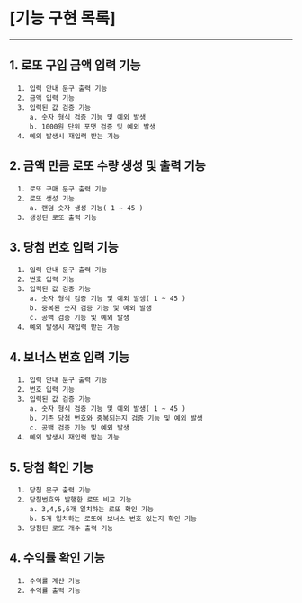 # [기능 구현 목록]

---
## 1. 로또 구입 금액 입력 기능
      1. 입력 안내 문구 출력 기능
      2. 금액 입력 기능
      3. 입력된 값 검증 기능
         a. 숫자 형식 검증 기능 및 예외 발생
         b. 1000원 단위 포맷 검증 및 예외 발생
      4. 예외 발생시 재입력 받는 기능
## 2. 금액 만큼 로또 수량 생성 및 출력 기능
      1. 로또 구매 문구 출력 기능
      2. 로또 생성 기능
         a. 랜덤 숫자 생성 기능( 1 ~ 45 )
      3. 생성된 로또 출력 기능
## 3. 당첨 번호 입력 기능
      1. 입력 안내 문구 출력 기능
      2. 번호 입력 기능
      3. 입력된 값 검증 기능
         a. 숫자 형식 검증 기능 및 예외 발생( 1 ~ 45 )
         b. 중복된 숫자 검증 기능 및 예외 발생
         c. 공백 검증 기능 및 예외 발생
      4. 예외 발생시 재입력 받는 기능 
## 4. 보너스 번호 입력 기능
      1. 입력 안내 문구 출력 기능
      2. 번호 입력 기능
      3. 입력된 값 검증 기능
         a. 숫자 형식 검증 기능 및 예외 발생( 1 ~ 45 )
         b. 기존 당첨 번호와 중복되는지 검증 기능 및 예외 발생
         c. 공백 검증 기능 및 예외 발생
      4. 예외 발생시 재입력 받는 기능
## 5. 당첨 확인 기능
      1. 당첨 문구 출력 기능
      2. 당첨번호와 발행한 로또 비교 기능
         a. 3,4,5,6개 일치하는 로또 확인 기능
         b. 5개 일치하는 로또에 보너스 번호 있는지 확인 기능
      3. 당첨된 로또 개수 출력 기능
## 4. 수익률 확인 기능
      1. 수익률 계산 기능
      2. 수익률 출력 기능